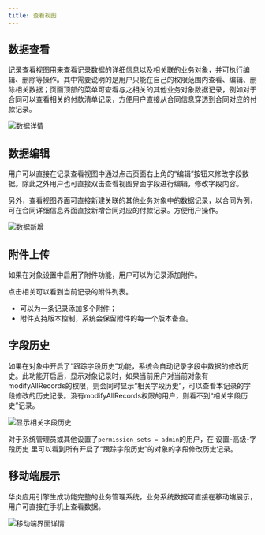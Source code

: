 ```yaml
---
title: 查看视图
---
```


## 数据查看

记录查看视图用来查看记录数据的详细信息以及相关联的业务对象，并可执行编辑、删除等操作。其中需要说明的是用户只能在自己的权限范围内查看、编辑、删除相关数据；页面顶部的菜单可查看与之相关的其他业务对象数据记录，例如对于合同可以查看相关的付款清单记录，方便用户直接从合同信息穿透到合同对应的付款记录。

![数据详情](/assets/record_list_detail.png)

## 数据编辑

用户可以直接在记录查看视图中通过点击页面右上角的“编辑”按钮来修改字段数据。除此之外用户也可直接双击查看视图界面字段进行编辑，修改字段内容。

另外，查看视图界面可直接新建关联的其他业务对象中的数据记录，以合同为例，可在合同详细信息界面直接新增合同对应的付款记录。方便用户操作。

![数据新增](/assets/record_data_edit.png)

## 附件上传

如果在对象设置中启用了附件功能，用户可以为记录添加附件。

点击相关可以看到当前记录的附件列表。
- 可以为一条记录添加多个附件；
- 附件支持版本控制，系统会保留附件的每一个版本备查。


## 字段历史

如果在对象中开启了“跟踪字段历史”功能，系统会自动记录字段中数据的修改历史。此功能开启后，显示对象记录时，如果当前用户对当前对象有modifyAllRecords的权限，则会同时显示“相关字段历史”，可以查看本记录的字段修改的历史记录。没有modifyAllRecords权限的用户，则看不到“相关字段历史”记录。

![显示相关字段历史](/assets/record_history.png)

对于系统管理员或其他设置了`permission_sets = admin`的用户，在 设置-高级-字段历史 里可以看到所有开启了“跟踪字段历史”的对象的字段修改历史记录。


## 移动端展示

华炎应用引擎生成功能完整的业务管理系统，业务系统数据可直接在移动端展示，用户可直接在手机上查看数据。

![移动端界面详情](/assets/record_mobile.png)

